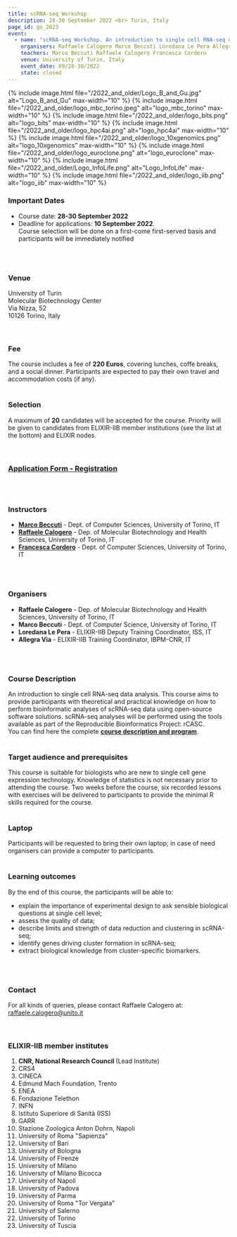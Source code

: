 ```yaml
---
title: scRNA-seq Workshop
description: 28-30 September 2022 <br> Turin, Italy
page_id: go_2023
event:
  - name: "scRNA-seq Workshop. An introduction to single cell RNA-seq data analysis."
    organisers: Raffaele Calogero Marco Beccuti Loredana Le Pera Allegra Via
    teachers: Marco Beccuti Raffaele Calogero Francesca Cordero
    venue: University of Turin, Italy
    event_date: 09/28-30/2022
    state: closed
---
```



{% include image.html file="/2022_and_older/Logo_B_and_Gu.jpg" alt="Logo_B_and_Gu" max-width="10" %}
{% include image.html file="/2022_and_older/logo_mbc_torino.jpeg" alt="logo_mbc_torino" max-width="10" %}
{% include image.html file="/2022_and_older/logo_bits.png" alt="logo_bits" max-width="10" %}
{% include image.html file="/2022_and_older/logo_hpc4ai.png" alt="logo_hpc4ai" max-width="10" %}
{% include image.html file="/2022_and_older/logo_10xgenomics.png" alt="logo_10xgenomics" max-width="10" %}
{% include image.html file="/2022_and_older/logo_euroclone.png" alt="logo_euroclone" max-width="10" %}
{% include image.html file="/2022_and_older/Logo_InfoLife.png" alt="Logo_InfoLife" max-width="10" %}
{% include image.html file="/2022_and_older/logo_iib.png" alt="logo_iib" max-width="10" %}



### Important Dates
- Course date: **28-30 September 2022**
- Deadline for applications: **10 September 2022**.<br>Course selection will be done on a first-come first-served basis and participants will be immediately notified
<br>
<br>

### Venue
University of Turin<br>
Molecular Biotechnology Center<br>
Via Nizza, 52<br> 
10126 Torino, Italy<br>
<br>
<br>

### Fee 
The course includes a fee of **220 Euros**, covering lunches, coffe breaks, and a social dinner. Participants are expected to pay their own travel and accommodation costs (if any).
<br>
<br>

### Selection
A maximum of **20** candidates will be accepted for the course. Priority will be given to candidates from ELIXIR-IIB member institutions (see the list at the bottom) and ELIXIR nodes.
<br>
<br>
<br>

### [Application Form - Registration](https://bit.ly/3qIzKNP)
<br>
<br>


### Instructors
- [**Marco Beccuti**](https://elixir-iib-training.github.io/website/instructors/marco_beccuti.html) - Dept. of Computer Sciences, University of Torino, IT
- [**Raffaele Calogero**](https://elixir-iib-training.github.io/website/instructors/raffaele_calogero.html) - Dep. of Molecular Biotechnology and Health Sciences, University of Torino, IT
- [**Francesca Cordero**](http://www.di.unito.it/~fcordero/) - Dept. of Computer Sciences, University of Torino, IT
<br>
<br>


### Organisers
- **Raffaele Calogero** - Dep. of Molecular Biotechnology and Health Sciences, University of Torino, IT 
- **Marco Beccuti** - Dept. of Computer Science, University of Torino, IT
- **Loredana Le Pera** - ELIXIR-IIB Deputy Training Coordinator, ISS, IT
- **Allegra Via** - ELIXIR-IIB Training Coordinator, IBPM-CNR, IT
<br>
<br>

### Course Description
An introduction to single cell RNA-seq data analysis. This course aims to provide participants with theoretical and practical knowledge on how to perform bioinformatic analyses of scRNA-seq data using open-source software solutions. scRNA-seq analyses will be performed using the tools available as part of the Reproducible Bioinformatics Project: rCASC.<br>
You can find here the complete **[course description and program](https://github.com/ELIXIR-IIB-training/website/blob/gh-pages/docs/booklet_v2.pdf)**. 
<br>
<br>


### Target audience and prerequisites
This course is suitable for biologists who are new to single cell gene expression technology. Knowledge of statistics is not necessary prior to attending the course. Two weeks before the course, six recorded lessons with exercises will be delivered to participants to provide the minimal R skills required for the course.
<br>
<br>

### Laptop
Participants will be requested to bring their own laptop; in case of need organisers can provide a computer to participants.
<br>
<br>

### Learning outcomes
By the end of this course, the participants will be able to:
- explain the importance of experimental design to ask sensible biological questions at single cell level;
- assess the quality of data;
- describe limits and strength of data reduction and clustering in scRNA-seq;
- identify genes driving cluster formation in scRNA-seq;
- extract biological knowledge from cluster-specific biomarkers.
<br>
<br>


### Contact
For all kinds of queries, please contact Raffaele Calogero at: <raffaele.calogero@unito.it>
<br>
<br>
<br>

<h3>ELIXIR-IIB member institutes</h3>
<ol>
   <li> <b>CNR, National Research Council </b> (Lead Institute)</li>
   <li> CRS4</li>
   <li> CINECA</li>
   <li> Edmund Mach Foundation, Trento</li>
   <li> ENEA</li>
   <li> Fondazione Telethon</li> 
   <li> INFN</li>
   <li> Istituto Superiore di Sanità (ISS)</li> 
   <li> GARR</li>
   <li> Stazione Zoologica Anton Dohrn, Napoli</li>
   <li> University of Roma "Sapienza"</li>
   <li> University of Bari</li>
   <li> University of Bologna</li>
   <li> University of Firenze</li>
   <li> University of Milano</li>
   <li> University of Milano Bicocca</li>
   <li> University of Napoli</li>
   <li> University of Padova</li>
   <li> University of Parma</li>
   <li> University of Roma "Tor Vergata"</li>
   <li> University of Salerno</li>
   <li> University of Torino</li>
   <li> University of Tuscia </li>
</ol>
